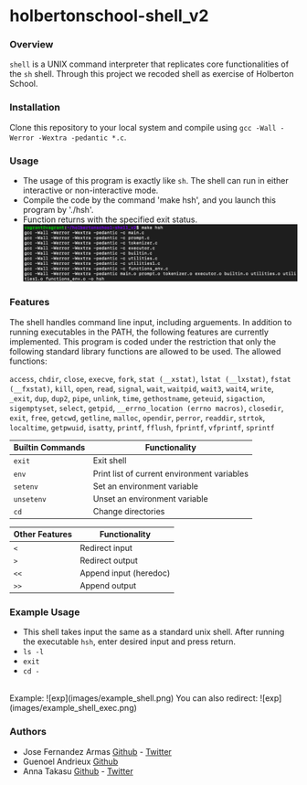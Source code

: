 # holbertonschool-shell_v2

### Overview
`shell` is a UNIX command interpreter that replicates core functionalities of the `sh` shell. Through this project we recoded shell as exercise of Holberton School.

### Installation
Clone this repository to your local system and compile using `gcc -Wall -Werror -Wextra -pedantic *.c`.

### Usage
* The usage of this program is exactly like `sh`. The shell can run in either interactive or non-interactive mode.
* Compile the code by the command 'make hsh', and you launch this program by './hsh'.
* Function returns with the specified exit status.
![compile](images/compile.png)

### Features
The shell handles command line input, including arguements.
In addition to running executables in the PATH, the following features are currently implemented.
This program is coded under the restriction that only the following standard library functions are allowed to be used.
The allowed functions:

`access`, `chdir`, `close`, `execve`, `fork`, `stat (__xstat)`, `lstat (__lxstat)`, `fstat (__fxstat)`, `kill`,
`open`, `read`, `signal`, `wait`, `waitpid`, `wait3`, `wait4`, `write`, `_exit`, `dup`, `dup2`, `pipe`, `unlink`, `time`,
`gethostname`, `geteuid`, `sigaction`, `sigemptyset`, `select`, `getpid`, `__errno_location (errno macros)`,
`closedir`, `exit`, `free`, `getcwd`, `getline`, `malloc`, `opendir`, `perror`, `readdir`, `strtok`, `localtime`,
`getpwuid`, `isatty`, `printf`, `fflush`, `fprintf`, `vfprintf`, `sprintf`



|  Builtin Commands  |    Functionality                            |
| ------------------ | ------------------------------------------- |
| `exit`             | Exit shell				   |
| `env`              | Print list of current environment variables |
| `setenv`           | Set an environment variable                 |
| `unsetenv`         | Unset an environment variable               |
| `cd`               | Change directories                          |

|  Other Features    |    Functionality                            |
| ------------------ | ------------------------------------------- |
| `<`		     | Redirect input		          	   |
| `>`		     | Redirect output				   |
| `<<`		     | Append input (heredoc)			   |
| `>>`		     | Append output				   |

### Example Usage
* This shell takes input the same as a standard unix shell.  After running the executable `hsh`, enter desired input and press return.
* `ls -l`
* `exit`
* `cd -`
<br>
Example:
![exp](images/example_shell.png)
You can also redirect:
![exp](images/example_shell_exec.png)

### Authors
* Jose Fernandez Armas [Github](https://github.com/crasride) - [Twitter](https://twitter.com/JosFern35900656)
* Guenoel Andrieux [Github](https://github.com/guenoel)
* Anna Takasu [Github](https://github.com/graefft) - [Twitter](https://twitter.com/KinuwaReeves?ref_src=twsrc%5Etfw)

